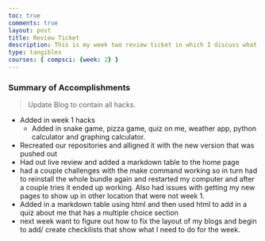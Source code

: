 ```yaml
---
toc: true
comments: true
layout: post
title: Review Ticket
description: This is my week two review ticket in which I discuss what I accomplished and hope to accomplish from this week and hopefully next week as well. 
type: tangibles
courses: { compsci: {week: 2} }
---
```


### Summary of Accomplishments
> Update Blog to contain all hacks.  
- Added in week 1 hacks
    - Added in snake game, pizza game, quiz on me, weather app, python calculator and graphing calculator.
- Recreated our repositories and alligned it with the new version that was pushed out
- Had out live review and added a markdown table to the home page
- had a couple challenges with the make command working so in turn had to reinstall the whole bundle again and restarted my computer and after a couple tries it ended up working. Also had issues with getting my new pages to show up in other location that were not week 1.
- Added in a markdown table using html and then used html to add in a quiz about me that has a multiple choice section
- next week want to figure out how to fix the layout of my blogs and begin to add/ create checkilists that show what I need to do for the week. 